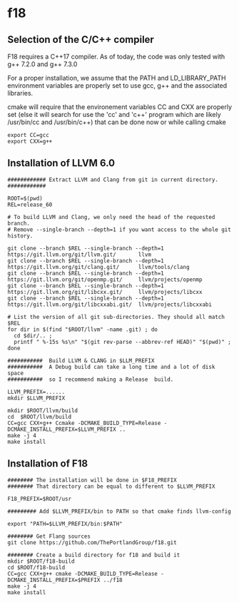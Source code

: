<!--
Copyright (c) 2018, NVIDIA CORPORATION.  All rights reserved.
-->

# f18

## Selection of the C/C++ compiler

F18 requires a C++17 compiler. As of today, the code was only tested with g++ 7.2.0 and g++ 7.3.0  

For a proper installation, we assume that the PATH and LD_LIBRARY_PATH environment variables 
are properly set to use gcc, g++ and the associated libraries.   

cmake will require that the environement variables CC and CXX are properly set (else it will 
search for use the 'cc' and 'c++' program which are likely /usr/bin/cc and /usr/bin/c++) that 
can be done now or while calling cmake 

    export CC=gcc
    export CXX=g++

## Installation of LLVM 6.0

    ############ Extract LLVM and Clang from git in current directory. 
    ############       

    ROOT=$(pwd)
    REL=release_60
   
    # To build LLVM and Clang, we only need the head of the requested branch. 
    # Remove --single-branch --depth=1 if you want access to the whole git history. 
   
    git clone --branch $REL --single-branch --depth=1 https://git.llvm.org/git/llvm.git/       llvm
    git clone --branch $REL --single-branch --depth=1 https://git.llvm.org/git/clang.git/      llvm/tools/clang
    git clone --branch $REL --single-branch --depth=1 https://git.llvm.org/git/openmp.git/     llvm/projects/openmp
    git clone --branch $REL --single-branch --depth=1 https://git.llvm.org/git/libcxx.git/     llvm/projects/libcxx
    git clone --branch $REL --single-branch --depth=1 https://git.llvm.org/git/libcxxabi.git/  llvm/projects/libcxxabi

    # List the version of all git sub-directories. They should all match $REL
    for dir in $(find "$ROOT/llvm" -name .git) ; do 
      cd $dir/.. ; 
      printf " %-15s %s\n" "$(git rev-parse --abbrev-ref HEAD)" "$(pwd)" ; 
    done
   
    ###########  Build LLVM & CLANG in $LLM_PREFIX 
    ###########  A Debug build can take a long time and a lot of disk space
    ###########  so I recommend making a Release  build.
       
    LLVM_PREFIX=...... 
    mkdir $LLVM_PREFIX
    
    mkdir $ROOT/llvm/build
    cd  $ROOT/llvm/build 
    CC=gcc CXX+g++ Ccmake -DCMAKE_BUILD_TYPE=Release -DCMAKE_INSTALL_PREFIX=$LLVM_PREFIX ..
    make -j 4
    make install
   

## Installation of F18

    ######## The installation will be done in $F18_PREFIX
    ######## That directory can be equal to different to $LLVM_PREFIX
   
    F18_PREFIX=$ROOT/usr   

    ######### Add $LLVM_PREFIX/bin to PATH so that cmake finds llvm-config   

    export "PATH=$LLVM_PREFIX/bin:$PATH"

    ######## Get Flang sources 
    git clone https://github.com/ThePortlandGroup/f18.git

    ######## Create a build directory for f18 and build it 
    mkdir $ROOT/f18-build
    cd $ROOT/f18-build
    CC=gcc CXX+g++ cmake -DCMAKE_BUILD_TYPE=Release -DCMAKE_INSTALL_PREFIX=$PREFIX ../f18 
    make -j 4
    make install 
